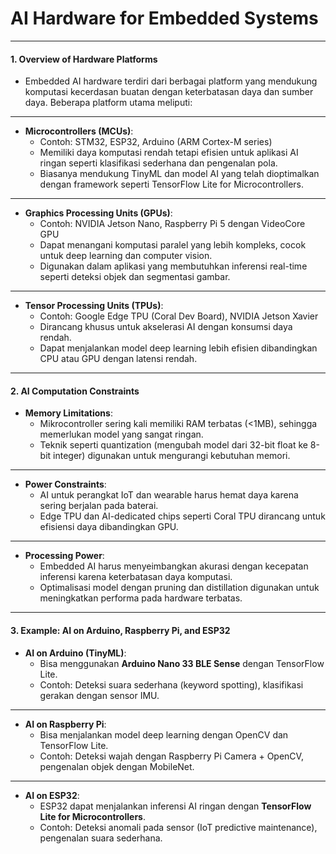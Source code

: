 <!-- ---
marp: true
theme: gaia
_class: lead
paginate: true
backgroundColor: #fff
backgroundImage: url('https://marp.app/assets/hero-background.svg')

--- -->

# AI Hardware for Embedded Systems



---
#### **1. Overview of Hardware Platforms**  
- Embedded AI hardware terdiri dari berbagai platform yang mendukung komputasi kecerdasan buatan dengan keterbatasan daya dan sumber daya. Beberapa platform utama meliputi:  
---
- **Microcontrollers (MCUs)**:  
  - Contoh: STM32, ESP32, Arduino (ARM Cortex-M series)  
  - Memiliki daya komputasi rendah tetapi efisien untuk aplikasi AI ringan seperti klasifikasi sederhana dan pengenalan pola.  
  - Biasanya mendukung TinyML dan model AI yang telah dioptimalkan dengan framework seperti TensorFlow Lite for Microcontrollers.  
---
- **Graphics Processing Units (GPUs)**:  
  - Contoh: NVIDIA Jetson Nano, Raspberry Pi 5 dengan VideoCore GPU  
  - Dapat menangani komputasi paralel yang lebih kompleks, cocok untuk deep learning dan computer vision.  
  - Digunakan dalam aplikasi yang membutuhkan inferensi real-time seperti deteksi objek dan segmentasi gambar.  
---
- **Tensor Processing Units (TPUs)**:  
  - Contoh: Google Edge TPU (Coral Dev Board), NVIDIA Jetson Xavier  
  - Dirancang khusus untuk akselerasi AI dengan konsumsi daya rendah.  
  - Dapat menjalankan model deep learning lebih efisien dibandingkan CPU atau GPU dengan latensi rendah.  

---
#### **2. AI Computation Constraints**  
- **Memory Limitations**:  
  - Mikrocontroller sering kali memiliki RAM terbatas (<1MB), sehingga memerlukan model yang sangat ringan.  
  - Teknik seperti quantization (mengubah model dari 32-bit float ke 8-bit integer) digunakan untuk mengurangi kebutuhan memori.  
---
- **Power Constraints**:  
  - AI untuk perangkat IoT dan wearable harus hemat daya karena sering berjalan pada baterai.  
  - Edge TPU dan AI-dedicated chips seperti Coral TPU dirancang untuk efisiensi daya dibandingkan GPU.  
---
- **Processing Power**:  
  - Embedded AI harus menyeimbangkan akurasi dengan kecepatan inferensi karena keterbatasan daya komputasi.  
  - Optimalisasi model dengan pruning dan distillation digunakan untuk meningkatkan performa pada hardware terbatas.  
---
#### **3. Example: AI on Arduino, Raspberry Pi, and ESP32**  

- **AI on Arduino (TinyML)**:  
  - Bisa menggunakan **Arduino Nano 33 BLE Sense** dengan TensorFlow Lite.  
  - Contoh: Deteksi suara sederhana (keyword spotting), klasifikasi gerakan dengan sensor IMU.  
---
- **AI on Raspberry Pi**:  
  - Bisa menjalankan model deep learning dengan OpenCV dan TensorFlow Lite.  
  - Contoh: Deteksi wajah dengan Raspberry Pi Camera + OpenCV, pengenalan objek dengan MobileNet.  
---
- **AI on ESP32**:  
  - ESP32 dapat menjalankan inferensi AI ringan dengan **TensorFlow Lite for Microcontrollers**.  
  - Contoh: Deteksi anomali pada sensor (IoT predictive maintenance), pengenalan suara sederhana.  
